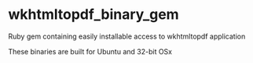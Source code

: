 # wkhtmltopdf_binary_gem
Ruby gem containing easily installable access to wkhtmltopdf application

These binaries are built for Ubuntu and 32-bit OSx
